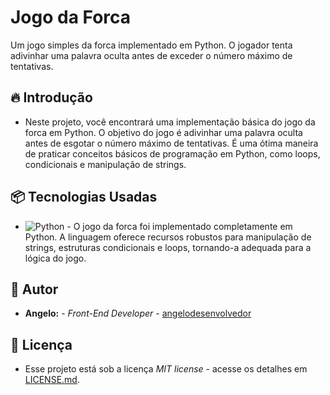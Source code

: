 # Jogo da Forca

Um jogo simples da forca implementado em Python. O jogador tenta adivinhar uma palavra oculta antes de exceder o número máximo de tentativas.

## 🔥 Introdução

* Neste projeto, você encontrará uma implementação básica do jogo da forca em Python. O objetivo do jogo é adivinhar uma palavra oculta antes de esgotar o número máximo de tentativas. É uma ótima maneira de praticar conceitos básicos de programação em Python, como loops, condicionais e manipulação de strings.

## 📦 Tecnologias Usadas

* ![Python](https://img.shields.io/badge/python-3670A0?style=for-the-badge&logo=python&logoColor=ffdd54) - O jogo da forca foi implementado completamente em Python. A linguagem oferece recursos robustos para manipulação de strings, estruturas condicionais e loops, tornando-a adequada para a lógica do jogo.

## 👷 Autor

 * **Angelo:** - *Front-End Developer* - [angelodesenvolvedor](https://github.com/angelodesenvolvedor)
   
## 📄 Licença

* Esse projeto está sob a licença *MIT license* - acesse os detalhes em [LICENSE.md](https://github.com/angelodesenvolvedor/Jogo-da-Forca?tab=MIT-1-ov-file).
